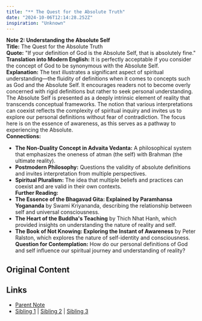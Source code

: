 ```yaml
---
title: "** The Quest for the Absolute Truth"
date: "2024-10-06T12:14:28.252Z"
inspiration: "Unknown"
---
```


  
**Note 2: Understanding the Absolute Self**  
**Title:** The Quest for the Absolute Truth  
**Quote:** "If your definition of God is the Absolute Self, that is absolutely fine."  
**Translation into Modern English:** It is perfectly acceptable if you consider the concept of God to be synonymous with the Absolute Self.  
**Explanation:** The text illustrates a significant aspect of spiritual understanding—the fluidity of definitions when it comes to concepts such as God and the Absolute Self. It encourages readers not to become overly concerned with rigid definitions but rather to seek personal understanding. The Absolute Self is presented as a deeply intrinsic element of reality that transcends conceptual frameworks. The notion that various interpretations can coexist reflects the complexity of spiritual inquiry and invites us to explore our personal definitions without fear of contradiction. The focus here is on the essence of awareness, as this serves as a pathway to experiencing the Absolute.  
**Connections:**  
- **The Non-Duality Concept in Advaita Vedanta:** A philosophical system that emphasizes the oneness of atman (the self) with Brahman (the ultimate reality).  
- **Postmodern Philosophy:** Questions the validity of absolute definitions and invites interpretation from multiple perspectives.  
- **Spiritual Pluralism:** The idea that multiple beliefs and practices can coexist and are valid in their own contexts.  
**Further Reading:**  
- **The Essence of the Bhagavad Gita: Explained by Paramhansa Yogananda** by Swami Kriyananda, describing the relationship between self and universal consciousness.  
- **The Heart of the Buddha's Teaching** by Thich Nhat Hanh, which provided insights on understanding the nature of reality and self.  
- **The Book of Not Knowing: Exploring the Instant of Awareness** by Peter Ralston, which explores the nature of self-identity and consciousness.  
**Question for Contemplation:** How do our personal definitions of God and self influence our spiritual journey and understanding of reality?  



## Original Content



## Links

- [Parent Note](/parent-note.md)
- [Sibling 1](/zettel1.md) | [Sibling 2](/zettel2.md) | [Sibling 3](/zettel3.md)
